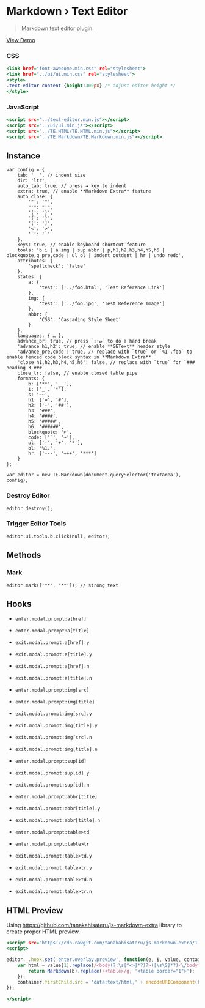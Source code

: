 Markdown › Text Editor
======================

> Markdown text editor plugin.

[View Demo](https://rawgit.com/tovic/text-editor/master/TE.Markdown/TE.Markdown.html)

### CSS

~~~ .html
<link href="font-awesome.min.css" rel="stylesheet">
<link href="../ui/ui.min.css" rel="stylesheet">
<style>
.text-editor-content {height:300px} /* adjust editor height */
</style>
~~~

### JavaScript

~~~ .html
<script src="../text-editor.min.js"></script>
<script src="../ui/ui.min.js"></script>
<script src="../TE.HTML/TE.HTML.min.js"></script>
<script src="../TE.Markdown/TE.Markdown.min.js"></script>
~~~

Instance
--------

~~~ .javascript
var config = {
    tab: '  ', // indent size
    dir: 'ltr',
    auto_tab: true, // press ⇥ key to indent
    extra: true, // enable **Markdown Extra** feature
    auto_close: {
        '"': '"',
        "'": "'",
        '(': ')',
        '{': '}',
        '[': ']',
        '<': '>',
        '`': '`'
    },
    keys: true, // enable keyboard shortcut feature
    tools: 'b i | a img | sup abbr | p,h1,h2,h3,h4,h5,h6 | blockquote,q pre,code | ul ol | indent outdent | hr | undo redo',
    attributes: {
        'spellcheck': 'false'
    },
    states: {
        a: {
            'test': ['../foo.html', 'Test Reference Link']
        },
        img: {
            'test': ['../foo.jpg', 'Test Reference Image']
        },
        abbr: {
            'CSS': 'Cascading Style Sheet'
        }
    },
    languages: { … },
    advance_br: true, // press `⇧+↵` to do a hard break
    'advance_h1,h2': true, // enable **SEText** header style
    'advance_pre,code': true, // replace with `true` or `%1 .foo` to enable fenced code block syntax in **Markdown Extra**
    'close_h1,h2,h3,h4,h5,h6': false, // replace with `true` for `### heading 3 ###`
    close_tr: false, // enable closed table pipe
    formats: {
        b: ['**', '__'],
        i: ['_', '*'],
        s: '~~',
        h1: ['=', '#'],
        h2: ['-', '##'],
        h3: '###',
        h4: '####',
        h5: '#####',
        h6: '######',
        blockquote: '>',
        code: ['`', '~'],
        ul: ['-', '+', '*'],
        ol: '%1.',
        hr: ['---', '+++', '***']
    }
};

var editor = new TE.Markdown(document.querySelector('textarea'), config);
~~~

### Destroy Editor

~~~ .javascript
editor.destroy();
~~~

### Trigger Editor Tools

~~~ .javascript
editor.ui.tools.b.click(null, editor);
~~~

Methods
-------

### Mark

~~~ .javascript
editor.mark(['**', '**']); // strong text
~~~

Hooks
-----

 - `enter.modal.prompt:a[href]`
 - `enter.modal.prompt:a[title]`

 - `exit.modal.prompt:a[href].y`
 - `exit.modal.prompt:a[title].y`

 - `exit.modal.prompt:a[href].n`
 - `exit.modal.prompt:a[title].n`

 - `enter.modal.prompt:img[src]`
 - `enter.modal.prompt:img[title]`

 - `exit.modal.prompt:img[src].y`
 - `exit.modal.prompt:img[title].y`

 - `exit.modal.prompt:img[src].n`
 - `exit.modal.prompt:img[title].n`

 - `enter.modal.prompt:sup[id]`

 - `exit.modal.prompt:sup[id].y`

 - `exit.modal.prompt:sup[id].n`

 - `enter.modal.prompt:abbr[title]`

 - `exit.modal.prompt:abbr[title].y`

 - `exit.modal.prompt:abbr[title].n`

 - `enter.modal.prompt:table>td`
 - `enter.modal.prompt:table>tr`

 - `exit.modal.prompt:table>td.y`
 - `exit.modal.prompt:table>tr.y`

 - `exit.modal.prompt:table>td.n`
 - `exit.modal.prompt:table>tr.n`

HTML Preview
------------

Using <https://github.com/tanakahisateru/js-markdown-extra> library to create proper HTML preview.

~~~ .html
<script src="https://cdn.rawgit.com/tanakahisateru/js-markdown-extra/1.2.4/js-markdown-extra.js"></script>
<script>

editor._.hook.set('enter.overlay.preview', function(e, $, value, container) {
    var html = value[1].replace(/<body(?:\s[^<>]*?)?>([\s\S]*?)<\/body>/, function(a, b) {
        return Markdown(b).replace(/<table>/g, '<table border="1">');
    });
    container.firstChild.src = 'data:text/html,' + encodeURIComponent(html);
});

</script>
~~~